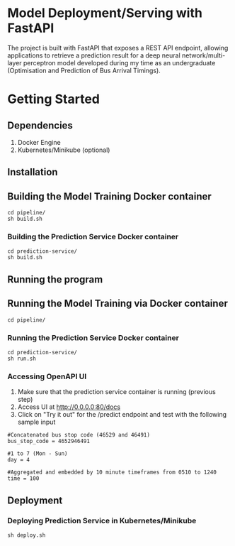 # Model Deployment/Serving with FastAPI

The project is built with FastAPI that exposes a REST API endpoint, allowing applications to retrieve a prediction result for a deep neural network/multi-layer perceptron model developed during my time as an undergraduate (Optimisation and Prediction of Bus Arrival Timings).

# Getting Started #

## Dependencies
1. Docker Engine
2. Kubernetes/Minikube (optional)

## Installation

## Building the Model Training Docker container
```
cd pipeline/
sh build.sh
```

### Building the Prediction Service Docker container

```
cd prediction-service/
sh build.sh
```

## Running the program

## Running the Model Training via Docker container
```
cd pipeline/

```

### Running the Prediction Service Docker container
```
cd prediction-service/
sh run.sh
```

### Accessing OpenAPI UI
1. Make sure that the prediction service container is running (previous step)
2. Access UI at http://0.0.0.0:80/docs
3. Click on "Try it out" for the /predict endpoint and test with the following sample input

```
#Concatenated bus stop code (46529 and 46491)
bus_stop_code = 4652946491

#1 to 7 (Mon - Sun)
day = 4 

#Aggregated and embedded by 10 minute timeframes from 0510 to 1240
time = 100
```

## Deployment

### Deploying Prediction Service in Kubernetes/Minikube

```
sh deploy.sh
```